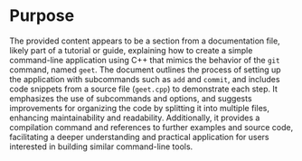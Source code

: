 # Purpose
The provided content appears to be a section from a documentation file, likely part of a tutorial or guide, explaining how to create a simple command-line application using C++ that mimics the behavior of the `git` command, named `geet`. The document outlines the process of setting up the application with subcommands such as `add` and `commit`, and includes code snippets from a source file (`geet.cpp`) to demonstrate each step. It emphasizes the use of subcommands and options, and suggests improvements for organizing the code by splitting it into multiple files, enhancing maintainability and readability. Additionally, it provides a compilation command and references to further examples and source code, facilitating a deeper understanding and practical application for users interested in building similar command-line tools.
